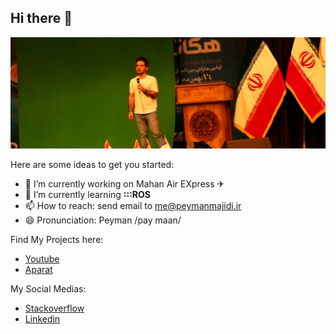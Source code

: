 ## Hi there 👋
![me](sharif2.png)

Here are some ideas to get you started:

- 🔭 I’m currently working on Mahan Air EXpress ✈
- 🌱 I’m currently learning **:::ROS**
- 📫 How to reach: send email to [me@peymanmajidi.ir](mailto:me@peymanmajidi.ir)
- 😄 Pronunciation: Peyman /pay maan/

Find My Projects here:
- [Youtube](http://www.youtube.com/user/Peymanvideo)
- [Aparat](https://www.aparat.com/peyman.majidi)

My Social Medias:
- [Stackoverflow](https://stackoverflow.com/users/4541097/peyman-majidi)
- [Linkedin](http://www.linkedin.com/in/peyman-majidi-moein)


